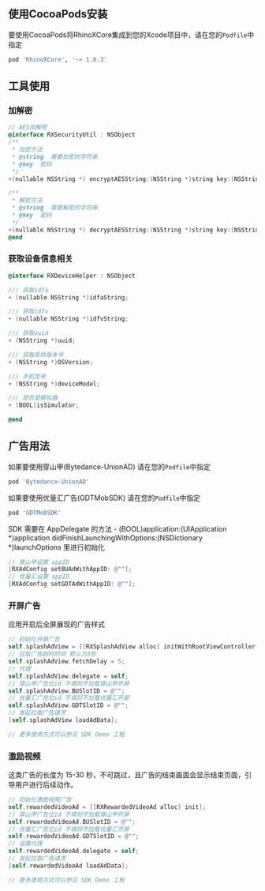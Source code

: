 ## 使用CocoaPods安装

要使用CocoaPods将RhinoXCore集成到您的Xcode项目中，请在您的`Podfile`中指定

```ruby
pod 'RhinoXCore', '~> 1.0.3'
```

## 工具使用

### 加解密

```objective-c
// AES加解密
@interface RXSecurityUtil : NSObject
/**
 * 加密方法
 * @string  需要加密的字符串
 * @key  密码
 */
+(nullable NSString *) encryptAESString:(NSString *)string key:(NSString *)key;

/**
 * 解密方法
 * @string  需要解密的字符串
 * @key  密码
 */
+(nullable NSString *) decryptAESString:(NSString *)string key:(NSString *)key;
@end
```

### 获取设备信息相关

```objective-c
@interface RXDeviceHelper : NSObject

/// 获取idfa
+ (nullable NSString *)idfaString;

/// 获取idfv
+ (nullable NSString *)idfvString;

/// 获取uuid
+ (NSString *)uuid;

/// 获取系统版本号
+ (NSString *)OSVersion;

/// 手机型号
+ (NSString *)deviceModel;

/// 是否是模拟器
+ (BOOL)isSimulator;

@end
```

## 广告用法

如果要使用穿山甲(Bytedance-UnionAD) 请在您的`Podfile`中指定

```ruby
pod 'Bytedance-UnionAD'
```

如果要使用优量汇广告(GDTMobSDK) 请在您的`Podfile`中指定

```ruby
pod 'GDTMobSDK'
```

SDK 需要在 AppDelegate 的方法 - (BOOL)application:(UIApplication *)application didFinishLaunchingWithOptions:(NSDictionary *)launchOptions 里进行初始化

```objective-c
// 穿山甲设置 appID 
[RXAdConfig setBUAdWithAppID: @""];
// 优量汇设置 appID 
[RXAdConfig setGDTAdWithAppID: @""];
```

### 开屏广告

应用开启后全屏展现的广告样式

```objective-c
// 初始化开屏广告
self.splashAdView = [[RXSplashAdView alloc] initWithRootViewController:self.window.rootViewController WithBottomView:nil];
// 拉取广告超时时间 默认为3秒
self.splashAdView.fetchDelay = 5;
// 代理
self.splashAdView.delegate = self;
// 穿山甲广告位id 不填则不加载穿山甲开屏
self.splashAdView.BUSlotID = @"";
// 优量汇广告位id 不填则不加载优量汇开屏
self.splashAdView.GDTSlotID = @"";
// 发起拉取广告请求
[self.splashAdView loadAdData];

// 更多使用方式可以参见 SDK Demo 工程
```

### 激励视频

这类广告的长度为 15-30 秒，不可跳过，且广告的结束画面会显示结束页面，引导用户进行后续动作。

```objective-c
// 初始化激励视频广告
self.rewardedVideoAd = [[RXRewardedVideoAd alloc] init];
// 穿山甲广告位id 不填则不加载穿山甲开屏
self.rewardedVideoAd.BUSlotID = @"";
// 优量汇广告位id 不填则不加载优量汇开屏
self.rewardedVideoAd.GDTSlotID = @"";
// 设置代理
self.rewardedVideoAd.delegate = self;
// 发起拉取广告请求
[self.rewardedVideoAd loadAdData];

// 更多使用方式可以参见 SDK Demo 工程
```

